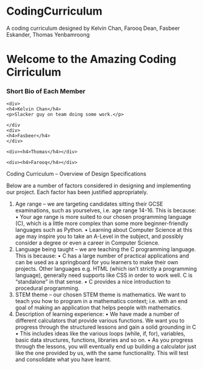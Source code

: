 # CodingCurriculum
A coding curriculum designed by Kelvin Chan, Farooq Dean, Fasbeer Eskander, Thomas Yenbamroong

<h1> Welcome to the Amazing Coding Cirriculum </h1>

<div>
    <h3> Short Bio of Each Member </h3>

    <div>
    <h4>Kelvin Chan</h4>
    <p>Slacker guy on team doing some work.</p>

    </div
    <div>
    <h4>Fasbeer</h4>
    </div>

    <div><h4>Thomas</h4></div>

    <div><h4>Farooq</h4></div>

</div>


Coding Curriculum – Overview of Design Specifications 

Below are a number of factors considered in designing and implementing our project. Each factor has been justified appropriately.

1.	Age range – we are targeting candidates sitting their GCSE examinations, such as yourselves, i.e. age range 14-16. This is because:
•	Your age range is more suited to our chosen programming language (C), which is a little more complex than some more beginner-friendly languages such as Python. 
•	Learning about Computer Science at this age may inspire you to take an A-Level in the subject, and possibly consider a degree or even a career in Computer Science.
2.	Language being taught – we are teaching the C programming language. This is because:
•	C has a large number of practical applications and can be used as a springboard for you learners to make their own projects. Other languages e.g. HTML (which isn’t strictly a programming language), generally need supports like CSS in order to work well. C is “standalone” in that sense.
•	C provides a nice introduction to procedural programming.
3.	STEM theme – our chosen STEM theme is mathematics. We want to teach you how to program in a mathematics context; i.e. with an end goal of making an application that helps people with mathematics.
4.	Description of learning experience:
•	We have made a number of different calculators that provide various functions. We want you to progress through the structured lessons and gain a solid grounding in C
•	This includes ideas like the various loops (while, if, for), variables, basic data structures, functions, libraries and so on.
•	As you progress through the lessons, you will eventually end up building a calculator just like the one provided by us, with the same functionality. This will test and consolidate what you have learnt. 
